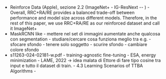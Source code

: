 - Reinforce Data (Apple), sezione 2.2 (ImageNet+ - IG-ResNext -- )
        - Overall, RRC+RA/RE provides a balanced trade-off between performance and model size across different models. Therefore, in the rest of this paper, we use RRC+RA/RE as our reinforced dataset and call it ImageNet+ 
- MaskRCNN like
        - mettere nel set di immagini aumentate anche qualcosa con segmentation
        - studiare/cercare cosa funziona meglio tra e.g.
                - sfocare sfondo
                - tenere solo soggetto
                - scurire sfondo
                - cambiare colore sfondo
- s11263-024-02181-w.pdf
        - training-agnostic fine-tuning
        - ESA, energy minimization
        - LAME, 2022 -> idea malata di Ettore di fare tipo cosine tra input e tutto il dataset di train.
        - 4.3 Learning Scenarios of TTBA Algorithms
        - 
